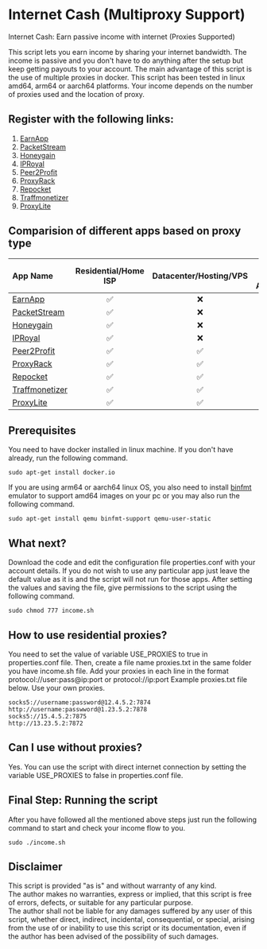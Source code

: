 # Internet Cash (Multiproxy Support)
Internet Cash: Earn passive income with internet (Proxies Supported)

This script lets you earn income by sharing your internet bandwidth. The income is passive and you don't have to do anything after the setup but keep getting payouts to your account.
The main advantage of this script is the use of multiple proxies in docker. 
This script has been tested in linux amd64, arm64 or aarch64 platforms. 
Your income depends on the number of proxies used and the location of proxy.

## Register with the following links:

1. [EarnApp](https://earnapp.com/i/YVI34SG)  
2. [PacketStream](https://packetstream.io/?psr=4tHH)  
3. [Honeygain](https://r.honeygain.me/UBEADA3E30)  
4. [IPRoyal](https://iproyal.com/pawns?r=170182)  
5. [Peer2Profit](https://peer2profit.com/r/163956712261b9cf129932a)  
6. [ProxyRack](https://peer.proxyrack.com/ref/tqkgvytmszxtxafo30miq2dbeeauuopmmup0eklx)  
7. [Repocket](https://link.repocket.co/pV1G)  
8. [Traffmonetizer](https://traffmonetizer.com/?aff=4211)  
9. [ProxyLite](https://proxylite.ru/?r=AXLDPNX5)  

## Comparision of different apps based on proxy type

| App Name | Residential/Home ISP | Datacenter/Hosting/VPS |Limit per Account|
|  :--- |  :---: |  :---: | :---: |
| [EarnApp](https://earnapp.com/i/YVI34SG)  | :white_check_mark:  | :x: | 15|
| [PacketStream](https://packetstream.io/?psr=4tHH)  | :white_check_mark:  | :x: |No limit|
| [Honeygain](https://r.honeygain.me/UBEADA3E30) | :white_check_mark:  | :x: |10|
| [IPRoyal](https://iproyal.com/pawns?r=170182)  | :white_check_mark:  | :x: |No limit|
| [Peer2Profit](https://peer2profit.com/r/163956712261b9cf129932a)  | :white_check_mark:  | :white_check_mark: | No limit|
| [ProxyRack](https://peer.proxyrack.com/ref/tqkgvytmszxtxafo30miq2dbeeauuopmmup0eklx)  | :white_check_mark:  | :white_check_mark: |500|
| [Repocket](https://link.repocket.co/pV1G)  | :white_check_mark:  | :white_check_mark: |No limit|
| [Traffmonetizer](https://traffmonetizer.com/?aff=4211) | :white_check_mark:  | :white_check_mark: |No limit|
| [ProxyLite](https://proxylite.ru/?r=AXLDPNX5) | :white_check_mark:  | :white_check_mark: |No limit|


## Prerequisites 
You need to have docker installed in linux machine. If you don't have already, run the following command.
```
sudo apt-get install docker.io
```
If you are using arm64 or aarch64 linux OS, you also need to install [binfmt](https://hub.docker.com/r/tonistiigi/binfmt) emulator to support amd64 images on your pc or you may also run the following command.
```
sudo apt-get install qemu binfmt-support qemu-user-static
```

## What next?
Download the code and edit the configuration file properties.conf with your account details.
If you do not wish to use any particular app just leave the default value as it is and the script will not run for those apps.
After setting the values and saving the file, give permissions to the script using the following command. 

```
sudo chmod 777 income.sh
```

## How to use residential proxies?

You need to set the value of variable USE_PROXIES to true in properties.conf file.
Then, create a file name proxies.txt in the same folder you have income.sh file.
Add your proxies in each line in the format protocol://user:pass@ip:port or protocol://ip:port
Example proxies.txt file below. Use your own proxies. 
```
socks5://username:password@12.4.5.2:7874
http://username:passwword@1.23.5.2:7878
socks5://15.4.5.2:7875
http://13.23.5.2:7872
```

## Can I use without proxies?

Yes. You can use the script with direct internet connection by setting the variable USE_PROXIES to false in properties.conf file.


## Final Step: Running the script
After you have followed all the mentioned above steps just run the following command to start and check your income flow to you.
```
sudo ./income.sh
```

## Disclaimer
This script is provided "as is" and without warranty of any kind.  
The author makes no warranties, express or implied, that this script is free of errors, defects, or suitable for any particular purpose.  
The author shall not  be liable for any damages suffered by any user of this script, whether direct, indirect, incidental, consequential, or special, arising from the use of or inability to use this script or its documentation, even if the author has been advised of the possibility of such damages.  
